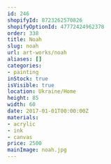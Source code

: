 ```yaml
---
id: 246
shopifyId: 8723262570826
shopifyOptionId: 47772424962378
order: 338
title: Noah
slug: noah
url: art-works/noah
aliases: []
categories:
- painting
inStock: true
isVisible: true
location: Ukraine/Home
height: 85
width: 60
date: 2017-01-01T00:00:00Z
materials:
- acrylic
- ink
- canvas
price: 2500
mainImage: noah.jpg
---
```

